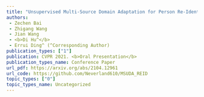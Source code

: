 ```yaml
---  
title: "Unsupervised Multi-Source Domain Adaptation for Person Re-Identification"  
authors:  
 - Zechen Bai  
 - Zhigang Wang  
 - Jian Wang  
 - <b>Di Hu^</b>  
 - Errui Ding^ (^Corresponding Author)   
publication_types: ["1"]  
publication: CVPR 2021. <b>Oral Presentation</b>  
publication_types_name: Conference Paper  
url_pdf: https://arxiv.org/abs/2104.12961  
url_code: https://github.com/Neverland610/MSUDA_REID  
topic_types: ["0"]
topic_types_name: Uncategorized
---  
```

